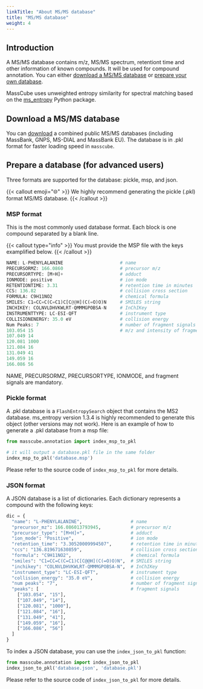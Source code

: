 ```yaml
---
linkTitle: "About MS/MS database"
title: "MS/MS database"
weight: 4
---
```


## Introduction

A MS/MS database contains m/z, MS/MS spectrum, retentiont time and other information of known compounds. It will be used for compound annotation. You can either <u>download a MS/MS database</u> or <u>prepare your own database</u>.

MassCube uses unweighted entropy similarity for spectral matching based on the [ms_entropy](https://msentropy.readthedocs.io/en/latest/) Python package.

## Download a MS/MS database

You can [download](https://zenodo.org/records/15740986) a combined public MS/MS databases (including MassBank, GNPS, MS-DIAL and MassBank EU). The database is in .pkl format for faster loading speed in `masscube`.

## Prepare a database (for advanced users)

Three formats are supported for the database: pickle, msp, and json.

{{< callout emoji="🌐" >}}
We highly recommend generating the pickle (.pkl) format MS/MS database.
{{< /callout >}}

### MSP format

This is the most commonly used database format. Each block is one compound separated by a blank line.

{{< callout type="info" >}}
You must provide the MSP file with the keys examplified below.
{{< /callout >}}

```python
NAME: L-PHENYLALANINE                     # name
PRECURSORMZ: 166.0860                     # precursor m/z
PRECURSORTYPE: [M+H]+                     # adduct
IONMODE: positive                         # ion mode
RETENTIONTIME: 3.31                       # retention time in minutes
CCS: 136.82                               # collision cross section
FORMULA: C9H11NO2                         # chemical formula
SMILES: C1=CC=C(C=C1)C[C@@H](C(=O)O)N     # SMILES string
INCHIKEY: COLNVLDHVKWLRT-QMMMGPOBSA-N     # InChIKey
INSTRUMENTTYPE: LC-ESI-QFT                # instrument type
COLLISIONENERGY: 35.0 eV                  # collision energy
Num Peaks: 7                              # number of fragment signals
103.054	15                                # m/z and intensity of fragment signals
107.049	14
120.081	1000
121.084	16
131.049	41
149.059	16
166.086	56
```

NAME, PRECURSORMZ, PRECURSORTYPE, IONMODE, and fragment signals are mandatory.

### Pickle format

A .pkl database is a `FlashEntropySearch` object that contains the MS2 database. ms_entropy version 1.3.4 is highly recommended to generate this object (other versions may not work). Here is an example of how to generate a .pkl database from a msp file:

```python
from masscube.annotation import index_msp_to_pkl

# it will output a database.pkl file in the same folder
index_msp_to_pkl('database.msp')
```

Please refer to the source code of `index_msp_to_pkl` for more details.

### JSON format

A JSON database is a list of dictionaries. Each dictionary represents a compound with the following keys:

```python
dic = {
  "name": "L-PHENYLALANINE",                  # name
  "precursor_mz": 166.086013793945,           # precursor m/z
  "precursor_type": "[M+H]+",                 # adduct
  "ion_mode": "Positive",                     # ion mode
  "retention_time": "3.30520009994507",       # retention time in minutes
  "ccs": "136.819671630859",                  # collision cross section
  "formula": "C9H11NO2",                      # chemical formula
  "smiles": "C1=CC=C(C=C1)C[C@@H](C(=O)O)N",  # SMILES string
  "inchikey": "COLNVLDHVKWLRT-QMMMGPOBSA-N",  # InChIKey
  "instrument_type": "LC-ESI-QFT",            # instrument type
  "collision_energy": "35.0 eV",              # collision energy
  "num peaks": "7",                           # number of fragment signals
  "peaks": [                                  # fragment signals
    ["103.054", "15"],
    ["107.049", "14"],
    ["120.081", "1000"],
    ["121.084", "16"],
    ["131.049", "41"],
    ["149.059", "16"],
    ["166.086", "56"]
  ]
}
```

To index a JSON database, you can use the `index_json_to_pkl` function:

```python
from masscube.annotation import index_json_to_pkl
index_json_to_pkl('database.json', 'database.pkl')
```

Please refer to the source code of `index_json_to_pkl` for more details.
